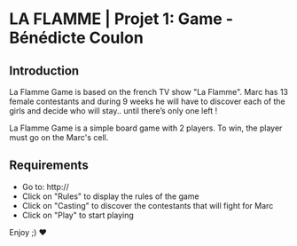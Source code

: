 # LA FLAMME | Projet 1: Game - Bénédicte Coulon

## Introduction

La Flamme Game is based on the french TV show "La Flamme". Marc has 13 female contestants and during 9 weeks he will have to discover each of the girls and decide who will stay.. until there’s only one left !

La Flamme Game is a simple board game with 2 players. To win, the player must go on the Marc's cell.

## Requirements

- Go to: http://
- Click on "Rules" to display the rules of the game
- Click on "Casting" to discover the contestants that will fight for Marc
- Click on "Play" to start playing

Enjoy ;) :heart:
